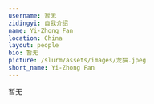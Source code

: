 ```yaml
---
username: 暂无
zidingyi: 自我介绍
name: Yi-Zhong Fan
location: China
layout: people
bio: 暂无
picture: /slurm/assets/images/龙猫.jpeg
short_name: Yi-Zhong Fan
---
```


暂无
